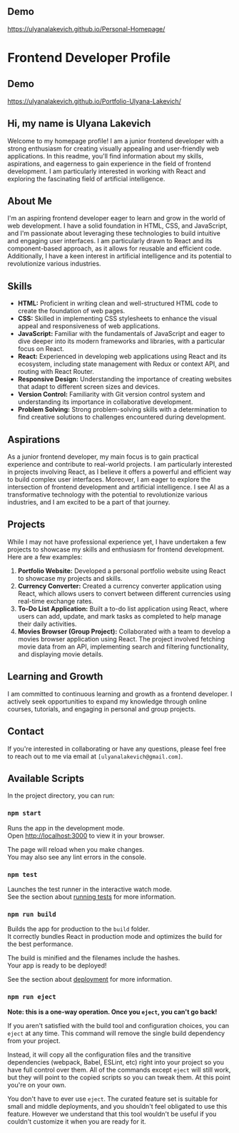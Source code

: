 
## Demo 
https://ulyanalakevich.github.io/Personal-Homepage/
# Frontend Developer Profile

## Demo
https://ulyanalakevich.github.io/Portfolio-Ulyana-Lakevich/

## Hi, my name is Ulyana Lakevich 
Welcome to my homepage profile! I am a junior frontend developer with a strong enthusiasm for creating visually appealing and user-friendly web applications. In this readme, you'll find information about my skills, aspirations, and eagerness to gain experience in the field of frontend development. I am particularly interested in working with React and exploring the fascinating field of artificial intelligence.

## About Me
I'm an aspiring frontend developer eager to learn and grow in the world of web development. I have a solid foundation in HTML, CSS, and JavaScript, and I'm passionate about leveraging these technologies to build intuitive and engaging user interfaces. I am particularly drawn to React and its component-based approach, as it allows for reusable and efficient code. Additionally, I have a keen interest in artificial intelligence and its potential to revolutionize various industries.

## Skills

- **HTML:** Proficient in writing clean and well-structured HTML code to create the foundation of web pages.
- **CSS:** Skilled in implementing CSS stylesheets to enhance the visual appeal and responsiveness of web applications.
- **JavaScript:** Familiar with the fundamentals of JavaScript and eager to dive deeper into its modern frameworks and libraries, with a particular focus on React.
- **React:** Experienced in developing web applications using React and its ecosystem, including state management with Redux or context API, and routing with React Router.
- **Responsive Design:** Understanding the importance of creating websites that adapt to different screen sizes and devices.
- **Version Control:** Familiarity with Git version control system and understanding its importance in collaborative development.
- **Problem Solving:** Strong problem-solving skills with a determination to find creative solutions to challenges encountered during development.

## Aspirations

As a junior frontend developer, my main focus is to gain practical experience and contribute to real-world projects. I am particularly interested in projects involving React, as I believe it offers a powerful and efficient way to build complex user interfaces. Moreover, I am eager to explore the intersection of frontend development and artificial intelligence. I see AI as a transformative technology with the potential to revolutionize various industries, and I am excited to be a part of that journey.

## Projects

While I may not have professional experience yet, I have undertaken a few projects to showcase my skills and enthusiasm for frontend development. Here are a few examples:

1. **Portfolio Website:** Developed a personal portfolio website using React to showcase my projects and skills.
2. **Currency Converter:** Created a currency converter application using React, which allows users to convert between different currencies using real-time exchange rates.
3. **To-Do List Application:** Built a to-do list application using React, where users can add, update, and mark tasks as completed to help manage their daily activities.
4. **Movies Browser (Group Project):** Collaborated with a team to develop a movies browser application using React. The project involved fetching movie data from an API, implementing search and filtering functionality, and displaying movie details.

## Learning and Growth

I am committed to continuous learning and growth as a frontend developer. I actively seek opportunities to expand my knowledge through online courses, tutorials, and engaging in personal and group projects. 

## Contact

If you're interested in collaborating or have any questions, please feel free to reach out to me via email at `[ulyanalakevich@gmail.com]`.
## Available Scripts

In the project directory, you can run:

### `npm start`

Runs the app in the development mode.\
Open [http://localhost:3000](http://localhost:3000) to view it in your browser.

The page will reload when you make changes.\
You may also see any lint errors in the console.

### `npm test`

Launches the test runner in the interactive watch mode.\
See the section about [running tests](https://facebook.github.io/create-react-app/docs/running-tests) for more information.

### `npm run build`

Builds the app for production to the `build` folder.\
It correctly bundles React in production mode and optimizes the build for the best performance.

The build is minified and the filenames include the hashes.\
Your app is ready to be deployed!

See the section about [deployment](https://facebook.github.io/create-react-app/docs/deployment) for more information.

### `npm run eject`

**Note: this is a one-way operation. Once you `eject`, you can't go back!**

If you aren't satisfied with the build tool and configuration choices, you can `eject` at any time. This command will remove the single build dependency from your project.

Instead, it will copy all the configuration files and the transitive dependencies (webpack, Babel, ESLint, etc) right into your project so you have full control over them. All of the commands except `eject` will still work, but they will point to the copied scripts so you can tweak them. At this point you're on your own.

You don't have to ever use `eject`. The curated feature set is suitable for small and middle deployments, and you shouldn't feel obligated to use this feature. However we understand that this tool wouldn't be useful if you couldn't customize it when you are ready for it.
